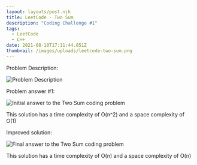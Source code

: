 ```yaml
---
layout: layouts/post.njk
title: LeetCode - Two Sum
description: "Coding Challenge #1"
tags:
  - LeetCode
  - C++
date: 2021-08-10T17:11:44.051Z
thumbnail: /images/uploads/leetcode-two-sum.png
---
```

Problem Description: 

![Problem Description](/images/uploads/two-sum-details.png)

Problem answer #1:

![Initial answer to the Two Sum coding problem](/images/uploads/leetcode-two-sum-answer-1.png)

This solution has a time complexity of O(n^2) and a space complexity of O(1)

Improved solution:

![Final answer to the Two Sum coding problem](/images/uploads/leetcode-two-sum.png)

This solution has a time complexity of O(n) and a space complexity of O(n)